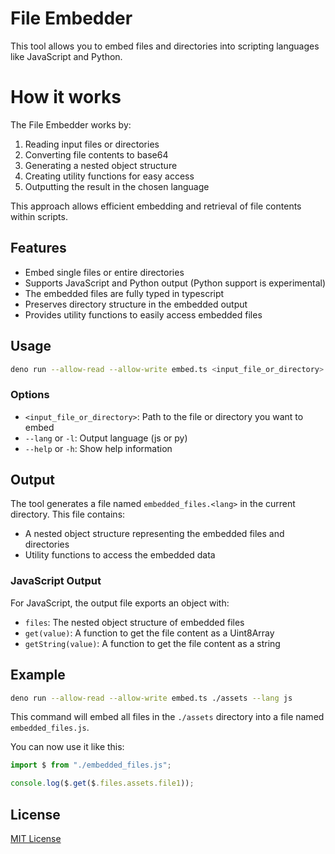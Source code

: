 # File Embedder

This tool allows you to embed files and directories into scripting languages like JavaScript and Python.

# How it works

The File Embedder works by:

1. Reading input files or directories
2. Converting file contents to base64
3. Generating a nested object structure
4. Creating utility functions for easy access
5. Outputting the result in the chosen language

This approach allows efficient embedding and retrieval
of file contents within scripts.

## Features

- Embed single files or entire directories
- Supports JavaScript and Python output (Python support is experimental)
- The embedded files are fully typed in typescript
- Preserves directory structure in the embedded output
- Provides utility functions to easily access embedded files

## Usage

```bash
deno run --allow-read --allow-write embed.ts <input_file_or_directory> <input_file2> [...] --lang <js|py>
```

### Options

- `<input_file_or_directory>`: Path to the file or directory you want to embed
- `--lang` or `-l`: Output language (js or py)
- `--help` or `-h`: Show help information

## Output

The tool generates a file named `embedded_files.<lang>` in the current directory. This file contains:

- A nested object structure representing the embedded files and directories
- Utility functions to access the embedded data

### JavaScript Output

For JavaScript, the output file exports an object with:

- `files`: The nested object structure of embedded files
- `get(value)`: A function to get the file content as a Uint8Array
- `getString(value)`: A function to get the file content as a string

## Example

```bash
deno run --allow-read --allow-write embed.ts ./assets --lang js
```

This command will embed all files in the `./assets` directory into a file named `embedded_files.js`.

You can now use it like this:

```js
import $ from "./embedded_files.js";

console.log($.get($.files.assets.file1));
```

## License

[MIT License](LICENSE)
